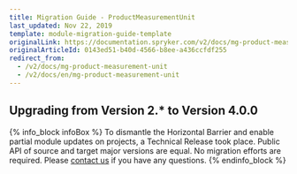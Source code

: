 ```yaml
---
title: Migration Guide - ProductMeasurementUnit
last_updated: Nov 22, 2019
template: module-migration-guide-template
originalLink: https://documentation.spryker.com/v2/docs/mg-product-measurement-unit
originalArticleId: 0143ed51-b40d-4566-b8ee-a436ccfdf255
redirect_from:
  - /v2/docs/mg-product-measurement-unit
  - /v2/docs/en/mg-product-measurement-unit
---
```


## Upgrading from Version 2.* to Version 4.0.0
{% info_block infoBox %}
To dismantle the Horizontal Barrier and enable partial module updates on projects, a Technical Release took place. Public API of source and target major versions are equal. No migration efforts are required. Please [contact us](https://spryker.com/en/support/) if you have any questions.
{% endinfo_block %}

